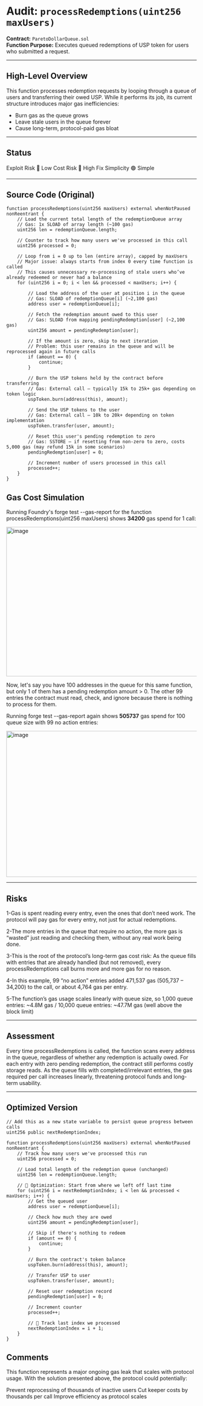 # Audit: `processRedemptions(uint256 maxUsers)`

**Contract:** `ParetoDollarQueue.sol`  
**Function Purpose:** Executes queued redemptions of USP token for users who submitted a request.

---

## High-Level Overview

This function processes redemption requests by looping through a queue of users and transferring their owed USP. While it performs its job, its current 
structure introduces major gas inefficiencies:

- Burn gas as the queue grows
- Leave stale users in the queue forever
- Cause long-term, protocol-paid gas bloat

---

## Status
	
Exploit Risk	🔵 Low
Cost Risk	🔴 High
Fix Simplicity	🟢 Simple

---

## Source Code (Original)

```solidity
function processRedemptions(uint256 maxUsers) external whenNotPaused nonReentrant {
    // Load the current total length of the redemptionQueue array
    // Gas: 1x SLOAD of array length (~100 gas)
    uint256 len = redemptionQueue.length;

    // Counter to track how many users we've processed in this call
    uint256 processed = 0;

    // Loop from i = 0 up to len (entire array), capped by maxUsers
    // Major issue: always starts from index 0 every time function is called
    // This causes unnecessary re-processing of stale users who’ve already redeemed or never had a balance
    for (uint256 i = 0; i < len && processed < maxUsers; i++) {

        // Load the address of the user at position i in the queue
        // Gas: SLOAD of redemptionQueue[i] (~2,100 gas)
        address user = redemptionQueue[i];

        // Fetch the redemption amount owed to this user
        // Gas: SLOAD from mapping pendingRedemption[user] (~2,100 gas)
        uint256 amount = pendingRedemption[user];

        // If the amount is zero, skip to next iteration
        // Problem: this user remains in the queue and will be reprocessed again in future calls
        if (amount == 0) {
            continue;
        }

        // Burn the USP tokens held by the contract before transferring
        // Gas: External call — typically 15k to 25k+ gas depending on token logic
        uspToken.burn(address(this), amount);

        // Send the USP tokens to the user
        // Gas: External call — 10k to 20k+ depending on token implementation
        uspToken.transfer(user, amount);

        // Reset this user's pending redemption to zero
        // Gas: SSTORE — if resetting from non-zero to zero, costs 5,000 gas (may refund 15k in some scenarios)
        pendingRedemption[user] = 0;

        // Increment number of users processed in this call
        processed++;
    }
}
```
## Gas Cost Simulation
Running Foundry's forge test --gas-report for the function processRedemptions(uint256 maxUsers) shows **34200** gas spend for 1 call:

<img width="1357" height="395" alt="image" src="https://github.com/user-attachments/assets/7cd67ac7-dd23-4e57-be47-1a77f02f6bb1" /><br>


Now, let's say you have 100 addresses in the queue for this same function, but only 1 of them has a pending redemption amount > 0. The other 99 entries the contract must read, check, and ignore because there is nothing to process for them.

Running forge test --gas-report again shows **505737** gas spend for 100 queue size with 99 no action entries:

<img width="1382" height="386" alt="image" src="https://github.com/user-attachments/assets/bb63cc76-c9e5-44e9-9e96-0d73cfedb5b8" /><br>


---

## Risks

1-Gas is spent reading every entry, even the ones that don’t need work. The protocol will pay gas for every entry, not just for actual redemptions.

2-The more entries in the queue that require no action, the more gas is “wasted” just reading and checking them, without any real work being done.

3-This is the root of the protocol’s long-term gas cost risk: As the queue fills with entries that are already handled (but not removed), every processRedemptions call burns more and more gas for no reason.

4-In this example, 99 “no action” entries added 471,537 gas (505,737 – 34,200) to the call, or about 4,764 gas per entry.

5-The function’s gas usage scales linearly with queue size, so 1,000 queue entries: ~4.8M gas / 10,000 queue entries: ~47.7M gas (well above the block limit)

---

## Assessment

Every time processRedemptions is called, the function scans every address in the queue, regardless of whether any redemption is actually owed. For each entry with zero pending redemption, the contract still performs costly storage reads. As the queue fills with completed/irrelevant entries, the gas required per call increases linearly, threatening protocol funds and long-term usability.

---

## Optimized Version

```solidity
// Add this as a new state variable to persist queue progress between calls
uint256 public nextRedemptionIndex;

function processRedemptions(uint256 maxUsers) external whenNotPaused nonReentrant {
    // Track how many users we've processed this run
    uint256 processed = 0;

    // Load total length of the redemption queue (unchanged)
    uint256 len = redemptionQueue.length;

    // 🚀 Optimization: Start from where we left off last time
    for (uint256 i = nextRedemptionIndex; i < len && processed < maxUsers; i++) {
        // Get the queued user
        address user = redemptionQueue[i];

        // Check how much they are owed
        uint256 amount = pendingRedemption[user];

        // Skip if there's nothing to redeem
        if (amount == 0) {
            continue;
        }

        // Burn the contract's token balance
        uspToken.burn(address(this), amount);

        // Transfer USP to user
        uspToken.transfer(user, amount);

        // Reset user redemption record
        pendingRedemption[user] = 0;

        // Increment counter
        processed++;

        // 🔧 Track last index we processed
        nextRedemptionIndex = i + 1;
    }
}
```

## Comments

This function represents a major ongoing gas leak that scales with protocol usage.
With the solution presented above, the protocol could potentially:

Prevent reprocessing of thousands of inactive users
Cut keeper costs by thousands per call
Improve efficiency as protocol scales


